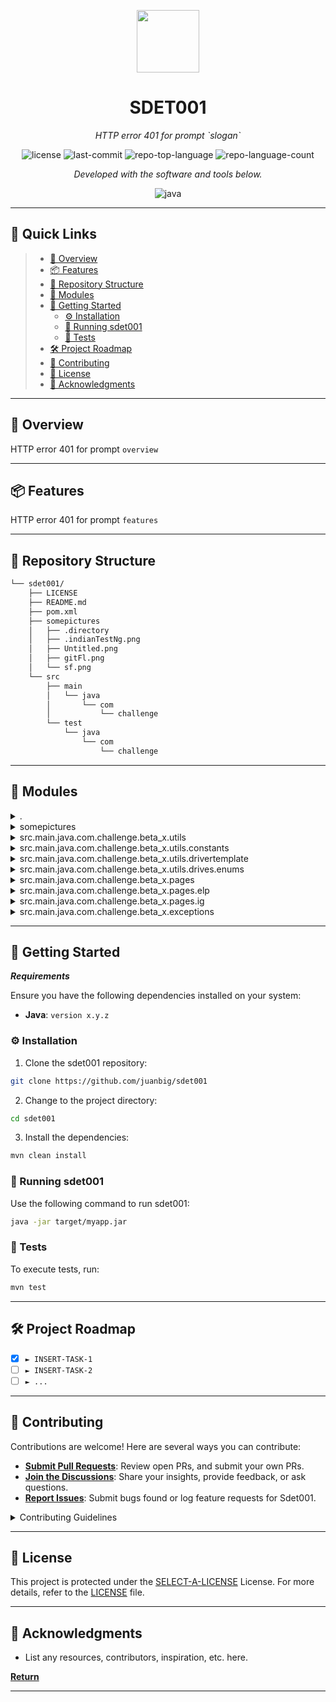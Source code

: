 <p align="center">
  <img src="https://img.icons8.com/external-tal-revivo-filled-tal-revivo/96/external-markdown-a-lightweight-markup-language-with-plain-text-formatting-syntax-logo-filled-tal-revivo.png" width="100" />
</p>
<p align="center">
    <h1 align="center">SDET001</h1>
</p>
<p align="center">
    <em>HTTP error 401 for prompt `slogan`</em>
</p>
<p align="center">
	<img src="https://img.shields.io/github/license/juanbig/sdet001?style=flat&color=0080ff" alt="license">
	<img src="https://img.shields.io/github/last-commit/juanbig/sdet001?style=flat&logo=git&logoColor=white&color=0080ff" alt="last-commit">
	<img src="https://img.shields.io/github/languages/top/juanbig/sdet001?style=flat&color=0080ff" alt="repo-top-language">
	<img src="https://img.shields.io/github/languages/count/juanbig/sdet001?style=flat&color=0080ff" alt="repo-language-count">
<p>
<p align="center">
		<em>Developed with the software and tools below.</em>
</p>
<p align="center">
	<img src="https://img.shields.io/badge/java-%23ED8B00.svg?style=flat&logo=openjdk&logoColor=white" alt="java">
</p>
<hr>

## 🔗 Quick Links

> - [📍 Overview](#-overview)
> - [📦 Features](#-features)
> - [📂 Repository Structure](#-repository-structure)
> - [🧩 Modules](#-modules)
> - [🚀 Getting Started](#-getting-started)
>   - [⚙️ Installation](#️-installation)
>   - [🤖 Running sdet001](#-running-sdet001)
>   - [🧪 Tests](#-tests)
> - [🛠 Project Roadmap](#-project-roadmap)
> - [🤝 Contributing](#-contributing)
> - [📄 License](#-license)
> - [👏 Acknowledgments](#-acknowledgments)

---

## 📍 Overview

HTTP error 401 for prompt `overview`

---

## 📦 Features

HTTP error 401 for prompt `features`

---

## 📂 Repository Structure

```sh
└── sdet001/
    ├── LICENSE
    ├── README.md
    ├── pom.xml
    ├── somepictures
    │   ├── .directory
    │   ├── .indianTestNg.png
    │   ├── Untitled.png
    │   ├── gitFl.png
    │   └── sf.png
    └── src
        ├── main
        │   └── java
        │       └── com
        │           └── challenge
        └── test
            └── java
                └── com
                    └── challenge
```

---

## 🧩 Modules

<details closed><summary>.</summary>

| File                                                              | Summary                             |
| ---                                                               | ---                                 |
| [pom.xml](https://github.com/juanbig/sdet001/blob/master/pom.xml) | HTTP error 401 for prompt `pom.xml` |

</details>

<details closed><summary>somepictures</summary>

| File                                                                                 | Summary                                             |
| ---                                                                                  | ---                                                 |
| [.directory](https://github.com/juanbig/sdet001/blob/master/somepictures/.directory) | HTTP error 401 for prompt `somepictures/.directory` |

</details>

<details closed><summary>src.main.java.com.challenge.beta_x.utils</summary>

| File                                                                                                                                     | Summary                                                                                     |
| ---                                                                                                                                      | ---                                                                                         |
| [PropertiesManager.java](https://github.com/juanbig/sdet001/blob/master/src/main/java/com/challenge/beta_x/utils/PropertiesManager.java) | HTTP error 401 for prompt `src/main/java/com/challenge/beta_x/utils/PropertiesManager.java` |

</details>

<details closed><summary>src.main.java.com.challenge.beta_x.utils.constants</summary>

| File                                                                                                                                           | Summary                                                                                             |
| ---                                                                                                                                            | ---                                                                                                 |
| [GeneralConstans.java](https://github.com/juanbig/sdet001/blob/master/src/main/java/com/challenge/beta_x/utils/constants/GeneralConstans.java) | HTTP error 401 for prompt `src/main/java/com/challenge/beta_x/utils/constants/GeneralConstans.java` |

</details>

<details closed><summary>src.main.java.com.challenge.beta_x.utils.drivertemplate</summary>

| File                                                                                                                                            | Summary                                                                                                |
| ---                                                                                                                                             | ---                                                                                                    |
| [DriverFactory.java](https://github.com/juanbig/sdet001/blob/master/src/main/java/com/challenge/beta_x/utils/drivertemplate/DriverFactory.java) | HTTP error 401 for prompt `src/main/java/com/challenge/beta_x/utils/drivertemplate/DriverFactory.java` |
| [DriverType.java](https://github.com/juanbig/sdet001/blob/master/src/main/java/com/challenge/beta_x/utils/drivertemplate/DriverType.java)       | HTTP error 401 for prompt `src/main/java/com/challenge/beta_x/utils/drivertemplate/DriverType.java`    |

</details>

<details closed><summary>src.main.java.com.challenge.beta_x.utils.drives.enums</summary>

| File                                                                                                                                      | Summary                                                                                            |
| ---                                                                                                                                       | ---                                                                                                |
| [WdriverType.java](https://github.com/juanbig/sdet001/blob/master/src/main/java/com/challenge/beta_x/utils/drives/enums/WdriverType.java) | HTTP error 401 for prompt `src/main/java/com/challenge/beta_x/utils/drives/enums/WdriverType.java` |

</details>

<details closed><summary>src.main.java.com.challenge.beta_x.pages</summary>

| File                                                                                                                   | Summary                                                                            |
| ---                                                                                                                    | ---                                                                                |
| [BasePage.java](https://github.com/juanbig/sdet001/blob/master/src/main/java/com/challenge/beta_x/pages/BasePage.java) | HTTP error 401 for prompt `src/main/java/com/challenge/beta_x/pages/BasePage.java` |
| [HomePage.java](https://github.com/juanbig/sdet001/blob/master/src/main/java/com/challenge/beta_x/pages/HomePage.java) | HTTP error 401 for prompt `src/main/java/com/challenge/beta_x/pages/HomePage.java` |

</details>

<details closed><summary>src.main.java.com.challenge.beta_x.pages.elp</summary>

| File                                                                                                                                           | Summary                                                                                          |
| ---                                                                                                                                            | ---                                                                                              |
| [SearchPositionPage.java](https://github.com/juanbig/sdet001/blob/master/src/main/java/com/challenge/beta_x/pages/elp/SearchPositionPage.java) | HTTP error 401 for prompt `src/main/java/com/challenge/beta_x/pages/elp/SearchPositionPage.java` |
| [PositionResults.java](https://github.com/juanbig/sdet001/blob/master/src/main/java/com/challenge/beta_x/pages/elp/PositionResults.java)       | HTTP error 401 for prompt `src/main/java/com/challenge/beta_x/pages/elp/PositionResults.java`    |

</details>

<details closed><summary>src.main.java.com.challenge.beta_x.pages.ig</summary>

| File                                                                                                                                      | Summary                                                                                       |
| ---                                                                                                                                       | ---                                                                                           |
| [StartSessionPage.java](https://github.com/juanbig/sdet001/blob/master/src/main/java/com/challenge/beta_x/pages/ig/StartSessionPage.java) | HTTP error 401 for prompt `src/main/java/com/challenge/beta_x/pages/ig/StartSessionPage.java` |

</details>

<details closed><summary>src.main.java.com.challenge.beta_x.exceptions</summary>

| File                                                                                                                                                                  | Summary                                                                                                      |
| ---                                                                                                                                                                   | ---                                                                                                          |
| [HeadlessNotSupportedException.java](https://github.com/juanbig/sdet001/blob/master/src/main/java/com/challenge/beta_x/exceptions/HeadlessNotSupportedException.java) | HTTP error 401 for prompt `src/main/java/com/challenge/beta_x/exceptions/HeadlessNotSupportedException.java` |

</details>

---

## 🚀 Getting Started

***Requirements***

Ensure you have the following dependencies installed on your system:

* **Java**: `version x.y.z`

### ⚙️ Installation

1. Clone the sdet001 repository:

```sh
git clone https://github.com/juanbig/sdet001
```

2. Change to the project directory:

```sh
cd sdet001
```

3. Install the dependencies:

```sh
mvn clean install
```

### 🤖 Running sdet001

Use the following command to run sdet001:

```sh
java -jar target/myapp.jar
```

### 🧪 Tests

To execute tests, run:

```sh
mvn test
```

---

## 🛠 Project Roadmap

- [X] `► INSERT-TASK-1`
- [ ] `► INSERT-TASK-2`
- [ ] `► ...`

---

## 🤝 Contributing

Contributions are welcome! Here are several ways you can contribute:

- **[Submit Pull Requests](https://github.com/juanbig/sdet001/blob/main/CONTRIBUTING.md)**: Review open PRs, and submit your own PRs.
- **[Join the Discussions](https://github.com/juanbig/sdet001/discussions)**: Share your insights, provide feedback, or ask questions.
- **[Report Issues](https://github.com/juanbig/sdet001/issues)**: Submit bugs found or log feature requests for Sdet001.

<details closed>
    <summary>Contributing Guidelines</summary>

1. **Fork the Repository**: Start by forking the project repository to your GitHub account.
2. **Clone Locally**: Clone the forked repository to your local machine using a Git client.
   ```sh
   git clone https://github.com/juanbig/sdet001
   ```
3. **Create a New Branch**: Always work on a new branch, giving it a descriptive name.
   ```sh
   git checkout -b new-feature-x
   ```
4. **Make Your Changes**: Develop and test your changes locally.
5. **Commit Your Changes**: Commit with a clear message describing your updates.
   ```sh
   git commit -m 'Implemented new feature x.'
   ```
6. **Push to GitHub**: Push the changes to your forked repository.
   ```sh
   git push origin new-feature-x
   ```
7. **Submit a Pull Request**: Create a PR against the original project repository. Clearly describe the changes and their motivations.

Once your PR is reviewed and approved, it will be merged into the main branch.

</details>

---

## 📄 License

This project is protected under the [SELECT-A-LICENSE](https://choosealicense.com/licenses) License. For more details, refer to the [LICENSE](https://choosealicense.com/licenses/) file.

---

## 👏 Acknowledgments

- List any resources, contributors, inspiration, etc. here.

[**Return**](#-quick-links)

---
